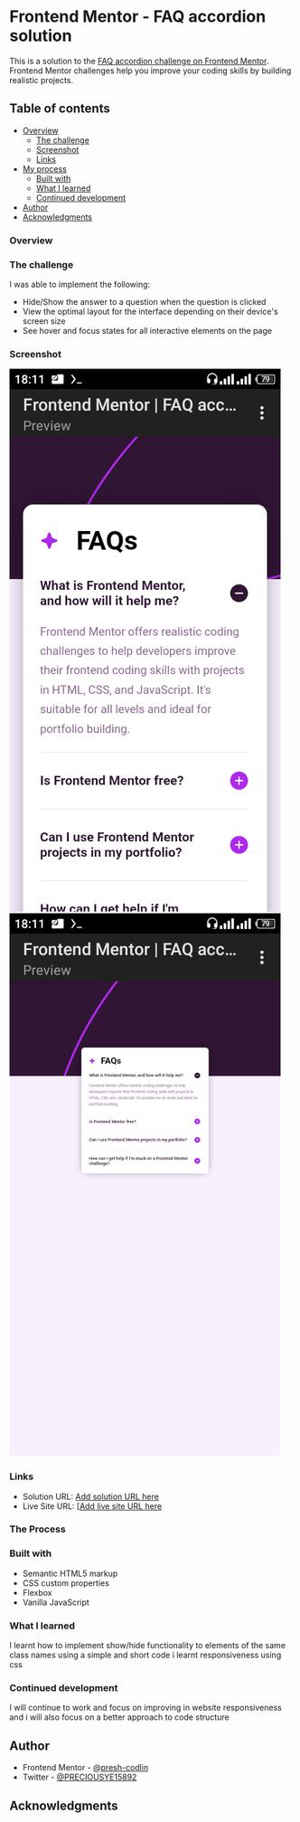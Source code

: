 # Frontend Mentor - FAQ accordion solution

This is a solution to the [FAQ accordion challenge on Frontend Mentor](https://www.frontendmentor.io/challenges/faq-accordion-wyfFdeBwBz). Frontend Mentor challenges help you improve your coding skills by building realistic projects. 

## Table of contents

- [Overview](#overview)
  - [The challenge](#the-challenge)
  - [Screenshot](#screenshot)
  - [Links](#links)
- [My process](#my-process)
  - [Built with](#built-with)
  - [What I learned](#what-i-learned)
  - [Continued development](#continued-development)
- [Author](#author)
- [Acknowledgments](#acknowledgments)

### Overview

### The challenge

I was able to implement the following:

- Hide/Show the answer to a question when the question is clicked
- View the optimal layout for the interface depending on their device's screen size
- See hover and focus states for all interactive elements on the page

### Screenshot

![](/Screenshot_20240207-181121.png)
![](/Screenshot_20240207-181139.png)


### Links

- Solution URL: [Add solution URL here](https://your-solution-url.com)
- Live Site URL: [[Add live site URL here](https://presh-codlin.github.io/faq-accordin/)


### The Process

### Built with

- Semantic HTML5 markup
- CSS custom properties
- Flexbox
- Vanilla JavaScript


### What I learned

I learnt how to implement show/hide functionality to elements of the same class names using a simple and short code
i learnt responsiveness using css

### Continued development

I will continue to work and focus on improving in website responsiveness
and i will also focus on a better approach to code structure


## Author

- Frontend Mentor - [@presh-codlin](https://www.frontendmentor.io/profile/yourusername)
- Twitter - [@PRECIOUSYE15892](https://www.twitter.com/yourusername)


## Acknowledgments


